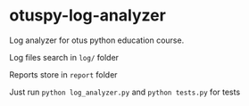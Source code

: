 # otuspy-log-analyzer
Log analyzer for otus python education course.

Log files search in ```log/``` folder

Reports store in ```report``` folder

Just run ```python log_analyzer.py```
and ```python tests.py``` for tests
